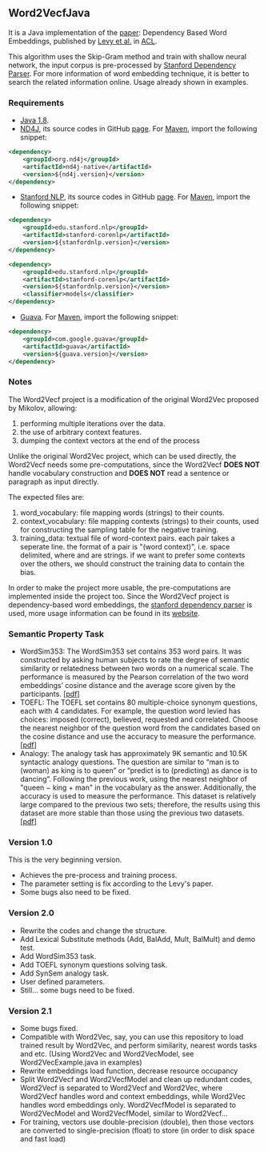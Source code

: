 ## Word2VecfJava

It is a Java implementation of the [paper](http://www.aclweb.org/anthology/P14-2050): Dependency Based Word Embeddings, published by [Levy et al.](https://levyomer.wordpress.com/) in [ACL](https://www.aclweb.org/website/conference-list).

This algorithm uses the Skip-Gram method and train with shallow neural network, the input corpus is pre-processed by [Stanford Dependency Parser](http://nlp.stanford.edu/software/stanford-dependencies.shtml). For more information of word embedding technique, it is better to search the related information online. Usage already shown in examples.

### Requirements
* [Java 1.8](http://www.oracle.com/technetwork/java/javase/downloads/jdk8-downloads-2133151.html).
* [ND4J](http://nd4j.org/), its source codes in GitHub [page](https://github.com/deeplearning4j/nd4j). For [Maven](http://mvnrepository.com/artifact/org.nd4j), import the following snippet:
```XML
<dependency>
    <groupId>org.nd4j</groupId>
    <artifactId>nd4j-native</artifactId>
    <version>${nd4j.version}</version>
</dependency>
```
* [Stanford NLP](https://nlp.stanford.edu/software/), its source codes in GitHub [page](https://github.com/stanfordnlp). For [Maven](https://mvnrepository.com/artifact/edu.stanford.nlp), import the following snippet:
```XML
<dependency>
    <groupId>edu.stanford.nlp</groupId>
    <artifactId>stanford-corenlp</artifactId>
    <version>${stanfordnlp.version}</version>
</dependency>
```
```XML
<dependency>
    <groupId>edu.stanford.nlp</groupId>
    <artifactId>stanford-corenlp</artifactId>
    <version>${stanfordnlp.version}</version>
    <classifier>models</classifier>
</dependency>
```
* [Guava](https://github.com/google/guava). For [Maven](https://mvnrepository.com/artifact/com.google.guava/guava), import the following snippet:
```XML
<dependency>
    <groupId>com.google.guava</groupId>
    <artifactId>guava</artifactId>
    <version>${guava.version}</version>
</dependency>
```

### Notes

The Word2Vecf project is a modification of the original Word2Vec proposed by Mikolov, allowing: 

1. performing multiple iterations over the data. 
2. the use of arbitrary context features. 
3. dumping the context vectors at the end of the process

Unlike the original Word2Vec project, which can be used directly, the Word2Vecf needs some pre-computations, since the Word2Vecf **DOES NOT** handle vocabulary construction and **DOES NOT** read a sentence or paragraph as input directly.

The expected files are:

1. word_vocabulary: file mapping words (strings) to their counts.
2. context_vocabulary: file mapping contexts (strings) to their counts, used for constructing the sampling table for the negative training.
3. training_data: textual file of word-context pairs. each pair takes a seperate line. the format of a pair is "(word context)", i.e. space delimited, where <word> and <context> are strings. if we want to prefer some contexts over the others, we should construct the training data to contain the bias.

In order to make the project more usable, the pre-computations are implemented inside the project too. Since the Word2Vecf project is dependency-based word embeddings, the [stanford dependency parser](http://nlp.stanford.edu/software/stanford-dependencies.shtml) is used, more usage information can be found in its [website](http://nlp.stanford.edu/software/lex-parser.shtml).

### Semantic Property Task
* WordSim353: The WordSim353 set contains 353 word pairs. It was constructed by asking human subjects to rate the degree of semantic similarity or relatedness between two words on a numerical scale. The performance is measured by the Pearson correlation of the two word embeddings’ cosine distance and the average score given by the participants. [[pdf]](http://gabrilovich.com/papers/context_search.pdf)
* TOEFL: The TOEFL set contains 80 multiple-choice synonym questions, each with 4 candidates. For example, the question word levied has choices: imposed (correct), believed, requested and correlated. Choose the nearest neighbor of the question word from the candidates based on the cosine distance and use the accuracy to measure the performance. [[pdf]](http://www.indiana.edu/~clcl/Q550_WWW/Papers/Landauer_Dumais_1997.pdf)
* Analogy: The analogy task has approximately 9K semantic and 10.5K syntactic analogy questions. The question are similar to “man is to (woman) as king is to queen” or “predict is to (predicting) as dance is to dancing”. Following the previous work, using the nearest neighbor of "queen − king + man" in the vocabulary as the answer. Additionally, the accuracy is used to measure the performance. This dataset is relatively large compared to the previous two sets; therefore, the results using this dataset are more stable than those using the previous two datasets. [[pdf]](https://arxiv.org/pdf/1301.3781.pdf)

### Version 1.0
This is the very beginning version.
* Achieves the pre-process and training process.
* The parameter setting is fix according to the Levy's paper. 
* Some bugs also need to be fixed.

### Version 2.0
* Rewrite the codes and change the structure.
* Add Lexical Substitute methods (Add, BalAdd, Mult, BalMult) and demo test.
* Add WordSim353 task.
* Add TOEFL synonym questions solving task.
* Add SynSem analogy task.
* User defined parameters.
* Still... some bugs need to be fixed.

### Version 2.1
* Some bugs fixed.
* Compatible with Word2Vec, say, you can use this repository to load trained result by Word2Vec, and perform similarity, nearest words tasks and etc. (Using Word2Vec and Word2VecModel, see Word2VecExample.java in examples)
* Rewrite embeddings load function, decrease resource occupancy
* Split Word2Vecf and Word2VecfModel and clean up redundant codes, Word2Vecf is separated to Word2Vecf and Word2Vec, where Word2Vecf handles word and context embeddings, while Word2Vec handles word embeddings only. Word2VecfModel is separated to Word2VecModel and Word2VecfModel, similar to Word2Vecf...
* For training, vectors use double-precision (double), then those vectors are converted to single-precision (float) to store (in order to disk space and fast load)